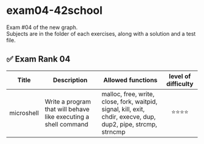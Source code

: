 # exam04-42school
Exam #04 of the new graph.<br>
Subjects are in the folder of each exercises, along with a solution and a test file.

## :white_check_mark: Exam Rank 04

| Title | Description | Allowed functions | level of difficulty |
|:-----:|-------------|-------------------|:-------------------:|
| microshell |Write a program that will behave like executing a shell command|malloc, free, write, close, fork, waitpid, signal, kill, exit, chdir, execve, dup, dup2, pipe, strcmp, strncmp|:star::star::star::star:|
